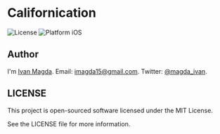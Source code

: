 # Californication

![License](https://img.shields.io/npm/l/express.svg)
![Platform iOS](https://img.shields.io/badge/platform-iOS-blue.svg)

## Author
I'm [Ivan Magda](https://www.facebook.com/ivan.magda).
Email: [imagda15@gmail.com](mailto:imagda15@gmail.com).
Twitter: [@magda_ivan](https://twitter.com/magda_ivan).

## LICENSE
This project is open-sourced software licensed under the MIT License.

See the LICENSE file for more information.

